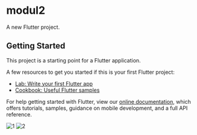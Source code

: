 # modul2

A new Flutter project.

## Getting Started

This project is a starting point for a Flutter application.


A few resources to get you started if this is your first Flutter project:

- [Lab: Write your first Flutter app](https://flutter.dev/docs/get-started/codelab)
- [Cookbook: Useful Flutter samples](https://flutter.dev/docs/cookbook)

For help getting started with Flutter, view our
[online documentation](https://flutter.dev/docs), which offers tutorials,
samples, guidance on mobile development, and a full API reference.


![1](https://user-images.githubusercontent.com/67048687/158154478-885e7720-d245-4a0d-98d8-c1e71bcb8035.jpg)
![2](https://user-images.githubusercontent.com/67048687/158154519-576d474f-4f48-4073-89e4-f18ee71f1b0a.jpg)
